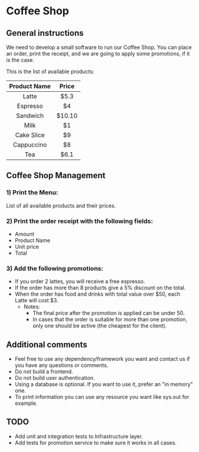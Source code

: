 Coffee Shop
===========

## General instructions

We need to develop a small software to run our Coffee Shop. You can place an order, print the receipt, and we are going to apply some promotions, if it is the case.

This is the list of available products:

| Product Name | Price  |
|:------------:|:------:|
|    Latte     |  $5.3  |
|   Espresso   |   $4   |
|   Sandwich   | $10.10 |
|     Milk     |   $1   |
|  Cake Slice  |   $9   |
|  Cappuccino  |   $8   |
|     Tea      |  $6.1  |

## Coffee Shop Management

### 1) Print the Menu:

   List of all available products and their prices.
   
### 2) Print the order receipt with the following fields:
*    Amount
*    Product Name
*    Unit price
*    Total

### 3) Add the following promotions:
* If you order 2 lattes, you will receive a free espresso.
* If the order has more than 8 products give a 5% discount on the total.
* When the order has food and drinks with total value over $50, each Latte will cost $3.
  * Notes:
    * The final price after the promotion is applied can be under 50.
    * In cases that the order is suitable for more than one promotion, only one should be active (the cheapest for the client).

##   Additional comments

*    Feel free to use any dependency/framework you want and contact us if you have any questions or comments.
*    Do not build a frontend.
*    Do not build user authentication.
*    Using a database is optional. If you want to use it, prefer an "in memory" one.
*    To print information you can use any resource you want like sys.out for example.

## TODO

* Add unit and integration tests to Infrastructure layer.
* Add tests for promotion service to make sure it works in all cases.
